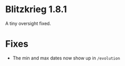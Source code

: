 # Blitzkrieg 1.8.1

A tiny oversight fixed.

# Fixes

- The min and max dates now show up in `/evolution`
